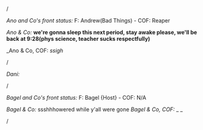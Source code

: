 /

*Ano and Co's front status:* F: Andrew(Bad Things)  - COF: Reaper

_Ano & Co:_ **we're gonna sleep this next period, stay awake please, we'll be back at 9:28(phys science, teacher sucks respectfully)**

_Ano & Co, COF: _ssigh_

/

_Dani:_  

/

*Bagel and Co's front status:* F: Bagel {Host} - COF: N/A

_Bagel & Co:_ ssshhhowered while y'all were gone
_Bagel & Co, COF:_ _ _

/
